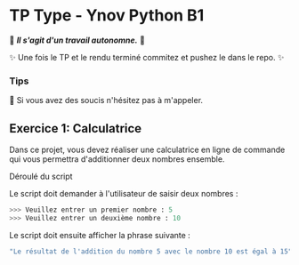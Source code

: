 # TP Type - Ynov Python B1

:see_no_evil: _**Il s'agit d'un travail autonomne.**_ :speak_no_evil:

:sparkles: Une fois le TP et le rendu terminé commitez et pushez le dans le repo. :sparkles:
  
### Tips   

:raising_hand: Si vous avez des soucis n'hésitez pas à m'appeler. 
 
 ## Exercice 1: Calculatrice
 
 Dans ce projet, vous devez réaliser une calculatrice en ligne de commande qui vous permettra d'additionner deux nombres ensemble.

Déroulé du script

Le script doit demander à l'utilisateur de saisir deux nombres :
```python
>>> Veuillez entrer un premier nombre : 5
>>> Veuillez entrer un deuxième nombre : 10
```
Le script doit ensuite afficher la phrase suivante :

```bash
"Le résultat de l'addition du nombre 5 avec le nombre 10 est égal à 15"
```
